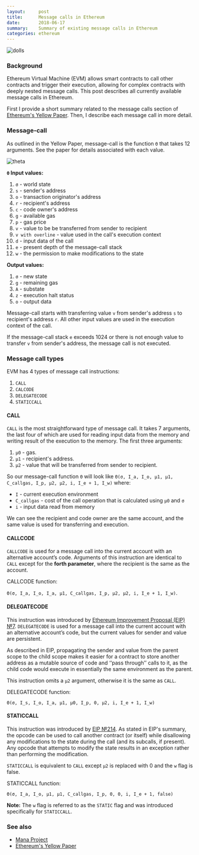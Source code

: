```yaml
---
layout:     post
title:      Message calls in Ethereum
date:       2018-06-17
summary:    Summary of existing message calls in Ethereum
categories: ethereum
---
```


![dolls](https://i.imgur.com/yCliFxX.png)

### Background

Ethereum Virtual Machine (EVM) allows smart contracts to call other contracts and trigger their execution, allowing for complex contracts with deeply nested message calls. This post describes all currently available message calls in Ethereum.

First I provide a short summary related to the message calls section of [Ethereum's Yellow Paper](https://ethereum.github.io/yellowpaper/paper.pdf). Then, I describe each message call in more detail.

### Message-call

As outlined in the Yellow Paper, message-call is the function `Θ` that takes 12 arguments. See the paper for details associated with each value.

![theta](https://i.imgur.com/kpxGzGK.png)

**`Θ` Input values:**

01. `σ` - world state
02. `s` - sender's address
03. `o` - transaction originator's address
04. `r` - recipient's address
05. `c` - code owner's address
06. `g` - available gas
07. `p` - gas price
08. `v` - value to be be transferred from sender to recipient
09. `v with overline`  - value used in the call's execution context
10. `d` - input data of the call
11. `e` - present depth of the message-call stack
12. `w` - the permission to make modifications to the state

**Output values:**

1. `σ` - new state
2. `g` - remaining gas
3. `A` - substate
4. `z` - execution halt status
5. `o` - output data

Message-call starts with transferring value `v` from sender's address `s` to recipient's address `r`. All other input values are used in the execution context of the call.

If the message-call stack `e` exceeds 1024 or there is not enough value to transfer `v` from sender's address, the message call is not executed.

### Message call types

EVM has 4 types of message call instructions:

1. `CALL`
2. `CALCODE`
3. `DELEGATECODE`
4. `STATICCALL`

#### CALL

`CALL` is the most straightforward type of message call. It takes 7 arguments, the last four of which are used for reading input data from the memory and writing result of the execution to the memory. The first three arguments:

1. `μ0` - gas.
2. `μ1` - recipient's address.
3. `μ2` - value that will be transferred from sender to recipient.

So our message-call function `Θ` will look like `Θ(σ, I_a, I_o, μ1, μ1, C_callgas, I_p, μ2, μ2, i, I_e + 1, I_w)` where:

* `I` - current execution environment
* `C_callgas` - cost of the call operation that is calculated using `μ0` and `σ`
* `i` - input data read from memory

We can see the recipient and code owner are the same account, and the same value is used for transferring and execution.

#### CALLCODE

`CALLCODE` is used for a message call into the current account with an alternative account’s code. Arguments of this instruction are identical to `CALL` except for the **forth parameter**, where the recipient is the same as the account.

CALLCODE function:

`Θ(σ, I_a, I_o, I_a, μ1, C_callgas, I_p, μ2, μ2, i, I_e + 1, I_w)`.


#### DELEGATECODE

This instruction was introduced by [Ethereum Improvement Proposal (EIP) №7](https://eips.ethereum.org/EIPS/eip-7). `DELEGATECODE` is used for a message call into the current account with an alternative account’s code, but the current values for sender and value are persistent.

As described in EIP, propagating the sender and value from the parent scope to the child scope makes it easier for a contract to store another address as a mutable source of code and ‘‘pass through’’ calls to it, as the child code would execute in essentially the same environment as the parent.

This instruction omits a `μ2` argument, otherwise it is the same as `CALL`. 

DELEGATECODE function:

`Θ(σ, I_s, I_o, I_a, μ1, μ0, I_p, 0, μ2, i, I_e + 1, I_w)`


#### STATICCALL

This instruction was introduced by [EIP №214](https://eips.ethereum.org/EIPS/eip-214). As stated in EIP's summary, the opcode can be used to call another contract (or itself) while disallowing any modifications to the state during the call (and its subcalls, if present). Any opcode that attempts to modify the state results in an exception rather than performing the modification.

`STATICCALL` is equivalent to `CALL` except `μ2` is replaced with 0 and the `w` flag is false.

STATICCALL function:

`Θ(σ, I_a, I_o, μ1, μ1, C_callgas, I_p, 0, 0, i, I_e + 1, false)`

**Note:** The `w` flag is referred to as the `STATIC` flag and was introduced specifically for `STATICCALL`.


### See also

- [Mana Project](https://github.com/poanetwork/mana)
- [Ethereum's Yellow Paper](https://ethereum.github.io/yellowpaper/paper.pdf)
